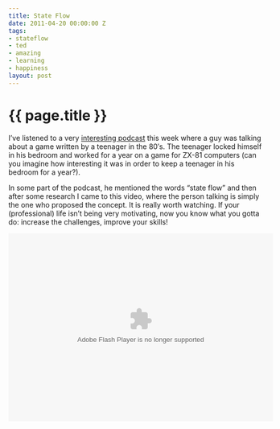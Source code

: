 ```yaml
---
title: State Flow
date: 2011-04-20 00:00:00 Z
tags:
- stateflow
- ted
- amazing
- learning
- happiness
layout: post
---
```


# {{ page.title }}

I’ve listened to a very [interesting podcast](http://www.castalio.info/murilo-queiroz-em-busca-dos-tesouros) this week where a guy was talking about a game written by a teenager in the 80′s. The teenager locked himself in his bedroom and worked for a year on a game for ZX-81 computers (can you imagine how interesting it was in order to keep a teenager in his bedroom for a year?).

In some part of the podcast, he mentioned the words “state flow” and then after some research I came to this video, where the person talking is simply the one who proposed the concept. It is really worth watching. If your (professional) life isn’t being very motivating, now you know what you gotta do: increase the challenges, improve your skills!

<center>
<object width="526" height="374">
<param name="movie" value="http://video.ted.com/assets/player/swf/EmbedPlayer.swf"></param>
<param name="allowFullScreen" value="true" />
<param name="allowScriptAccess" value="always"/>
<param name="wmode" value="transparent"></param>
<param name="bgColor" value="#ffffff"></param>
<param name="flashvars" value="vu=http://video.ted.com/talk/stream/2004/Blank/MihalyCsikszentmihalyi_2004-320k.mp4&su=http://images.ted.com/images/ted/tedindex/embed-posters/MihalyCsikszentmihalyi-2004.embed_thumbnail.jpg&vw=512&vh=288&ap=0&ti=366&lang=por_br&introDuration=15330&adDuration=4000&postAdDuration=830&adKeys=talk=mihaly_csikszentmihalyi_on_flow;year=2004;theme=how_the_mind_works;theme=unconventional_explanations;theme=the_creative_spark;event=TED2004;tag=Culture;tag=Global+Issues;tag=happiness;tag=music;tag=psychology;tag=work;&preAdTag=tconf.ted/embed;tile=1;sz=512x288;" />
<embed src="http://video.ted.com/assets/player/swf/EmbedPlayer.swf" pluginspace="http://www.macromedia.com/go/getflashplayer" type="application/x-shockwave-flash" wmode="transparent" bgColor="#ffffff" width="526" height="374" allowFullScreen="true" allowScriptAccess="always" flashvars="vu=http://video.ted.com/talk/stream/2004/Blank/MihalyCsikszentmihalyi_2004-320k.mp4&su=http://images.ted.com/images/ted/tedindex/embed-posters/MihalyCsikszentmihalyi-2004.embed_thumbnail.jpg&vw=512&vh=288&ap=0&ti=366&lang=por_br&introDuration=15330&adDuration=4000&postAdDuration=830&adKeys=talk=mihaly_csikszentmihalyi_on_flow;year=2004;theme=how_the_mind_works;theme=unconventional_explanations;theme=the_creative_spark;event=TED2004;tag=Culture;tag=Global+Issues;tag=happiness;tag=music;tag=psychology;tag=work;&preAdTag=tconf.ted/embed;tile=1;sz=512x288;"></embed>
</object>
</center>
